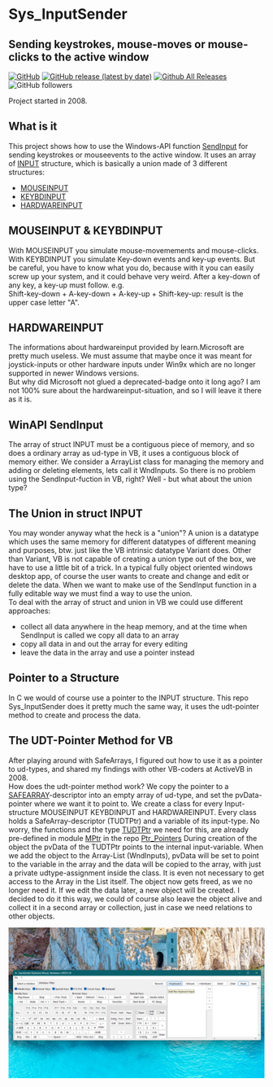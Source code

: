 # Sys_InputSender  
## Sending keystrokes, mouse-moves or mouse-clicks to the active window  

[![GitHub](https://img.shields.io/github/license/OlimilO1402/Sys_InputSender?style=plastic)](https://github.com/OlimilO1402/Sys_InputSender/blob/master/LICENSE) 
[![GitHub release (latest by date)](https://img.shields.io/github/v/release/OlimilO1402/Sys_InputSender?style=plastic)](https://github.com/OlimilO1402/Sys_InputSender/releases/latest)
[![Github All Releases](https://img.shields.io/github/downloads/OlimilO1402/Sys_InputSender/total.svg)](https://github.com/OlimilO1402/Sys_InputSender/releases/download/v2025.5.14/InputSender_v2025.5.14.zip)
![GitHub followers](https://img.shields.io/github/followers/OlimilO1402?style=social)



Project started in 2008.  

What is it
----------
This project shows how to use the Windows-API function [SendInput](https://learn.microsoft.com/en-us/windows/win32/api/winuser/nf-winuser-sendinput) for sending keystrokes or mouseevents to the active window. 
It uses an array of [INPUT](https://learn.microsoft.com/en-us/windows/win32/api/winuser/ns-winuser-input) structure, which is basically a union made of 3 different structures:
* [MOUSEINPUT](https://learn.microsoft.com/en-us/windows/win32/api/winuser/ns-winuser-mouseinput)
* [KEYBDINPUT](https://learn.microsoft.com/en-us/windows/win32/api/winuser/ns-winuser-keybdinput)
* [HARDWAREINPUT](https://learn.microsoft.com/en-us/windows/win32/api/winuser/ns-winuser-hardwareinput)

MOUSEINPUT & KEYBDINPUT
-----------------------
With MOUSEINPUT you simulate mouse-movemements and mouse-clicks. With KEYBDINPUT you simulate Key-down events and key-up events. 
But be careful, you have to know what you do, because with it you can easily screw up your system, and it could behave very weird.
After a key-down of any key, a key-up must follow. e.g.  
Shift-key-down + A-key-down + A-key-up + Shift-key-up: result is the upper case letter "A".

HARDWAREINPUT
-------------
The informations about hardwareinput provided by learn.Microsoft are pretty much useless. We must assume that maybe once it was meant for joystick-inputs or other hardware inputs under Win9x which are no longer supported in newer Windows versions.  
But why did Microsoft not glued a deprecated-badge onto it long ago? I am not 100% sure about the hardwareinput-situation, and so I will leave it there as it is.

WinAPI SendInput
----------------
The array of struct INPUT must be a contiguous piece of memory, and so does a ordinary array as ud-type in VB, it uses a contiguous block of memory either.
We consider a ArrayList class for managing the memory and adding or deleting elements, lets call it WndInputs.
So there is no problem using the SendInput-fuction in VB, right? Well - but what about the union type?

The Union in struct INPUT
-------------------------
You may wonder anyway what the heck is a "union"? A union is a datatype which uses the same memory for different datatypes of different meaning and purposes, btw. just like the VB intrinsic datatype Variant does. Other than Variant, VB is not capable of creating a union type out of the box, we have to use a little bit of a trick.
In a typical fully object oriented windows desktop app, of course the user wants to create and change and edit or delete the data.
When we want to make use of the SendInput function in a fully editable way we must find a way to use the union.  
To deal with the array of struct and union in VB we could use different approaches:  
* collect all data anywhere in the heap memory, and at the time when SendInput is called we copy all data to an array  
* copy all data in and out the array for every editing  
* leave the data in the array and use a pointer instead    

Pointer to a Structure
----------------------
In C we would of course use a pointer to the INPUT structure. This repo Sys_InputSender does it pretty much the same way, it uses the udt-pointer method to create and process the data.

The UDT-Pointer Method for VB
-----------------------------
After playing around with SafeArrays, I figured out how to use it as a pointer to ud-types, and shared my findings with other VB-coders at ActiveVB in 2008.  
How does the udt-pointer method work? We copy the pointer to a [SAFEARRAY](https://learn.microsoft.com/en-us/windows/win32/api/oaidl/ns-oaidl-safearray)-descriptor into an empty array of ud-type, and set the pvData-pointer where we want it to point to. 
We create a class for every Input-structure MOUSEINPUT KEYBDINPUT and HARDWAREINPUT. Every class holds a SafeArray-descriptor (TUDTPtr) and a variable of its input-type. No worry, the functions and the type [TUDTPtr](https://github.com/OlimilO1402/Ptr_Pointers/blob/main/Modules/MPtr.bas#L48) we need for this, are already pre-defined in module [MPtr](https://github.com/OlimilO1402/Ptr_Pointers/blob/main/Modules/MPtr.bas) in the repo [Ptr_Pointers](https://github.com/OlimilO1402/Ptr_Pointers)
During creation of the object the pvData of the TUDTPtr points to the internal input-variable. When we add the object to the Array-List (WndInputs), pvData will be set to point to the variable in the array and the data will be copied to the array, with just a private udtype-assignment inside the class. It is even not necessary to get access to the Array in the List itself. The object now gets freed, as we no longer need it. If we edit the data later, a new object will be created. I decided to do it this way, we could of course also leave the object alive and collect it in a second array or collection, just in case we need relations to other objects.

![InputSender Image](Resources/InputSender.png "InputSender Image")
